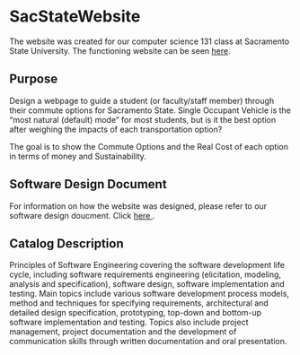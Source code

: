 # SacStateWebsite

The website was created for our computer science 131 class at Sacramento State University. The functioning website can be seen <a href="https://commuteoptions.herokuapp.com/home">here</a>.

## Purpose

Design a webpage to guide a student (or faculty/staff member) through their commute options for Sacramento State.  Single Occupant Vehicle is the “most natural (default) mode” for most students, but is it the best option after weighing the impacts of each transportation option?
  
The goal is to show the Commute Options and the Real Cost of each option in terms of money and Sustainability.

## Software Design Document

For information on how the website was designed, please refer to our software design doucment. Click <a href="https://docs.google.com/document/d/1tsrqflXGT-XUsTqcP_MGGbjqLjIXZXWckheqNk4WRVM/edit?usp=sharing"> here </a>.  

  ## Catalog Description
Principles of Software Engineering covering the software development life cycle, including software requirements engineering (elicitation, modeling, analysis and specification), software design, software implementation and testing. Main topics include various software development process models, method and techniques for specifying requirements, architectural and detailed design specification, prototyping, top-down and bottom-up software implementation and testing. Topics also include project management, project documentation and the development of communication skills through written documentation and oral presentation.
